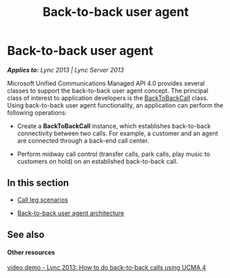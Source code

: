 ﻿---
title: Back-to-back user agent
TOCTitle: Back-to-back user agent
ms:assetid: f9ece1e1-ff34-4c31-9bb7-40e113cdbc36
ms:mtpsurl: https://msdn.microsoft.com/en-us/library/Dn466011(v=office.15)
ms:contentKeyID: 57102989
ms.date: 07/25/2014
mtps_version: v=office.15
---

# Back-to-back user agent


_**Applies to:** Lync 2013 | Lync Server 2013_

Microsoft Unified Communications Managed API 4.0 provides several classes to support the back-to-back user agent concept. The principal class of interest to application developers is the [BackToBackCall](https://msdn.microsoft.com/en-us/library/hh365598\(v=office.15\)) class. Using back-to-back user agent functionality, an application can perform the following operations:

  - Create a **BackToBackCall** instance, which establishes back-to-back connectivity between two calls. For example, a customer and an agent are connected through a back-end call center.

  - Perform midway call control (transfer calls, park calls, play music to customers on hold) on an established back-to-back call.

## In this section

  - [Call leg scenarios](call-leg-scenarios.md)

  - [Back-to-back user agent architecture](back-to-back-user-agent-architecture.md)

## See also

#### Other resources

[video demo - Lync 2013: How to do back-to-back calls using UCMA 4](http://channel9.msdn.com/posts/lync-2013-how-to-do-back-to-back-calls-using-ucma-4)

